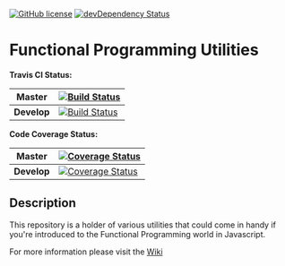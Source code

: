 [![GitHub license](https://img.shields.io/badge/license-MIT-blue.svg)](https://raw.githubusercontent.com/karudedios/FunctionalProgrammingUtilities/master/LICENSE)
[![devDependency Status](https://david-dm.org/karudedios/FunctionalProgrammingUtilities/dev-status.svg)](https://david-dm.org/karudedios/FunctionalProgrammingUtilities#info=devDependencies)

# Functional Programming Utilities

**Travis CI Status:**

| **Master** | [![Build Status](https://travis-ci.org/karudedios/FunctionalProgrammingUtilities.svg?branch=master)](https://travis-ci.org/karudedios/FunctionalProgrammingUtilities) |
| -------|-------- |
| **Develop**| [![Build Status](https://travis-ci.org/karudedios/FunctionalProgrammingUtilities.svg?branch=develop)](https://travis-ci.org/karudedios/FunctionalProgrammingUtilities) |

**Code Coverage Status:**

| **Master** | [![Coverage Status](https://coveralls.io/repos/karudedios/FunctionalProgrammingUtilities/badge.svg?branch=master&service=github)](https://coveralls.io/github/karudedios/FunctionalProgrammingUtilities?branch=master) |
| -------|-------- |
| **Develop**| [![Coverage Status](https://coveralls.io/repos/karudedios/FunctionalProgrammingUtilities/badge.svg?branch=develop&service=github)](https://coveralls.io/github/karudedios/FunctionalProgrammingUtilities?branch=develop) |

## Description
This repository is a holder of various utilities that could come in handy if you're introduced to the Functional Programming world in Javascript.

For more information please visit the [Wiki](https://github.com/karudedios/FunctionalProgrammingUtilities/wiki/0.-Table-of-Content)